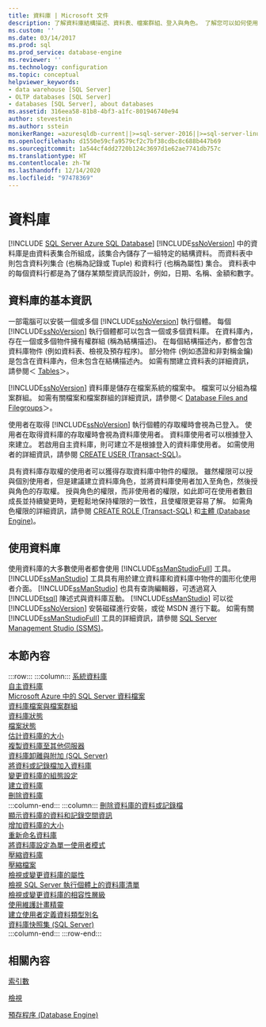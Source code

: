 ```yaml
---
title: 資料庫 | Microsoft 文件
description: 了解資料庫結構描述、資料表、檔案群組、登入與角色。 了解您可以如何使用 SQL Server Management Studio 工具來處理資料庫。
ms.custom: ''
ms.date: 03/14/2017
ms.prod: sql
ms.prod_service: database-engine
ms.reviewer: ''
ms.technology: configuration
ms.topic: conceptual
helpviewer_keywords:
- data warehouse [SQL Server]
- OLTP databases [SQL Server]
- databases [SQL Server], about databases
ms.assetid: 316eea58-81b8-4bf3-a1fc-801946740e94
author: stevestein
ms.author: sstein
monikerRange: =azuresqldb-current||>=sql-server-2016||>=sql-server-linux-2017||=azuresqldb-mi-current
ms.openlocfilehash: d1550e59cfa9579cf2c7bf38cdbc8c688b447b69
ms.sourcegitcommit: 1a544cf4dd2720b124c3697d1e62ae7741db757c
ms.translationtype: HT
ms.contentlocale: zh-TW
ms.lasthandoff: 12/14/2020
ms.locfileid: "97478369"
---
```

# <a name="databases"></a>資料庫
[!INCLUDE [SQL Server Azure SQL Database](../../includes/applies-to-version/sql-asdb.md)]
  [!INCLUDE[ssNoVersion](../../includes/ssnoversion-md.md)] 中的資料庫是由資料表集合所組成，該集合內儲存了一組特定的結構資料。 而資料表中則包含資料列集合 (也稱為記錄或 Tuple) 和資料行 (也稱為屬性) 集合。 資料表中的每個資料行都是為了儲存某類型資訊而設計，例如，日期、名稱、金額和數字。  
  
## <a name="basic-information-about-databases"></a>資料庫的基本資訊  
 一部電腦可以安裝一個或多個 [!INCLUDE[ssNoVersion](../../includes/ssnoversion-md.md)] 執行個體。 每個 [!INCLUDE[ssNoVersion](../../includes/ssnoversion-md.md)] 執行個體都可以包含一個或多個資料庫。  在資料庫內，存在一個或多個物件擁有權群組 (稱為結構描述)。 在每個結構描述內，都會包含資料庫物件 (例如資料表、檢視及預存程序)。 部分物件 (例如憑證和非對稱金鑰) 是包含在資料庫內，但未包含在結構描述內。 如需有關建立資料表的詳細資訊，請參閱＜ [Tables](../../relational-databases/tables/tables.md)＞。  
  
 [!INCLUDE[ssNoVersion](../../includes/ssnoversion-md.md)] 資料庫是儲存在檔案系統的檔案中。 檔案可以分組為檔案群組。 如需有關檔案和檔案群組的詳細資訊，請參閱＜ [Database Files and Filegroups](../../relational-databases/databases/database-files-and-filegroups.md)＞。  
  
 使用者在取得 [!INCLUDE[ssNoVersion](../../includes/ssnoversion-md.md)] 執行個體的存取權時會視為已登入。 使用者在取得資料庫的存取權時會視為資料庫使用者。 資料庫使用者可以根據登入來建立。 若啟用自主資料庫，則可建立不是根據登入的資料庫使用者。 如需使用者的詳細資訊，請參閱 [CREATE USER &#40;Transact-SQL&#41;](../../t-sql/statements/create-user-transact-sql.md)。  
  
 具有資料庫存取權的使用者可以獲得存取資料庫中物件的權限。 雖然權限可以授與個別使用者，但是建議建立資料庫角色，並將資料庫使用者加入至角色，然後授與角色的存取權。 授與角色的權限，而非使用者的權限，如此即可在使用者數目成長並持續變更時，更輕鬆地保持權限的一致性，且使權限更容易了解。 如需角色權限的詳細資訊，請參閱 [CREATE ROLE &#40;Transact-SQL&#41;](../../t-sql/statements/create-role-transact-sql.md) 和[主體 &#40;Database Engine&#41;](../../relational-databases/security/authentication-access/principals-database-engine.md)。  
  
## <a name="working-with-databases"></a>使用資料庫  
 使用資料庫的大多數使用者都會使用 [!INCLUDE[ssManStudioFull](../../includes/ssmanstudiofull-md.md)] 工具。 [!INCLUDE[ssManStudio](../../includes/ssmanstudio-md.md)] 工具具有用於建立資料庫和資料庫中物件的圖形化使用者介面。 [!INCLUDE[ssManStudio](../../includes/ssmanstudio-md.md)] 也具有查詢編輯器，可透過寫入 [!INCLUDE[tsql](../../includes/tsql-md.md)] 陳述式與資料庫互動。 [!INCLUDE[ssManStudio](../../includes/ssmanstudio-md.md)] 可以從 [!INCLUDE[ssNoVersion](../../includes/ssnoversion-md.md)] 安裝磁碟進行安裝，或從 MSDN 進行下載。 如需有關 [!INCLUDE[ssManStudioFull](../../includes/ssmanstudiofull-md.md)] 工具的詳細資訊，請參閱 [SQL Server Management Studio (SSMS)](../../ssms/sql-server-management-studio-ssms.md)。
  
## <a name="in-this-section"></a>本節內容  

:::row:::
    :::column:::
        [系統資料庫](../../relational-databases/databases/system-databases.md)  
        [自主資料庫](../../relational-databases/databases/contained-databases.md)  
        [Microsoft Azure 中的 SQL Server 資料檔案](../../relational-databases/databases/sql-server-data-files-in-microsoft-azure.md)  
        [資料庫檔案與檔案群組](../../relational-databases/databases/database-files-and-filegroups.md)  
        [資料庫狀態](../../relational-databases/databases/database-states.md)  
        [檔案狀態](../../relational-databases/databases/file-states.md)  
        [估計資料庫的大小](../../relational-databases/databases/estimate-the-size-of-a-database.md)  
        [複製資料庫至其他伺服器](../../relational-databases/databases/copy-databases-to-other-servers.md)  
        [資料庫卸離與附加 &#40;SQL Server&#41;](../../relational-databases/databases/database-detach-and-attach-sql-server.md)  
        [將資料或記錄檔加入資料庫](../../relational-databases/databases/add-data-or-log-files-to-a-database.md)  
        [變更資料庫的組態設定](../../relational-databases/databases/change-the-configuration-settings-for-a-database.md)  
        [建立資料庫](../../relational-databases/databases/create-a-database.md)  
        [刪除資料庫](../../relational-databases/databases/delete-a-database.md)  
    :::column-end:::
    :::column:::
        [刪除資料庫的資料或記錄檔](../../relational-databases/databases/delete-data-or-log-files-from-a-database.md)  
        [顯示資料庫的資料和記錄空間資訊](../../relational-databases/databases/display-data-and-log-space-information-for-a-database.md)  
        [增加資料庫的大小](../../relational-databases/databases/increase-the-size-of-a-database.md)  
        [重新命名資料庫](../../relational-databases/databases/rename-a-database.md)  
        [將資料庫設定為單一使用者模式](../../relational-databases/databases/set-a-database-to-single-user-mode.md)  
        [壓縮資料庫](../../relational-databases/databases/shrink-a-database.md)  
        [壓縮檔案](../../relational-databases/databases/shrink-a-file.md)  
        [檢視或變更資料庫的屬性](../../relational-databases/databases/view-or-change-the-properties-of-a-database.md)  
        [檢視 SQL Server 執行個體上的資料庫清單](../../relational-databases/databases/view-a-list-of-databases-on-an-instance-of-sql-server.md)  
        [檢視或變更資料庫的相容性層級](../../relational-databases/databases/view-or-change-the-compatibility-level-of-a-database.md)  
        [使用維護計畫精靈](../../relational-databases/maintenance-plans/use-the-maintenance-plan-wizard.md)  
        [建立使用者定義資料類型別名](../../relational-databases/databases/create-a-user-defined-data-type-alias.md)  
        [資料庫快照集 &#40;SQL Server&#41;](../../relational-databases/databases/database-snapshots-sql-server.md)  
    :::column-end:::
:::row-end:::

## <a name="related-content"></a>相關內容  
 [索引數](../../relational-databases/indexes/indexes.md)  
  
 [檢視](../../relational-databases/views/views.md)  
  
 [預存程序 &#40;Database Engine&#41;](../../relational-databases/stored-procedures/stored-procedures-database-engine.md)  
